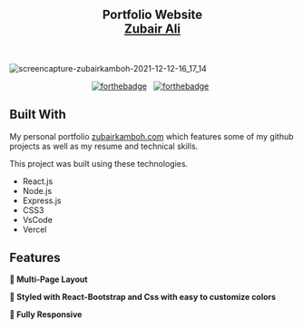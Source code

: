 <h2 align="center">
  Portfolio Website<br/>
  <a href="https://portfolio-main-52838.web.app/" target="_blank">Zubair Ali</a>
</h2>
<!-- <div align="center">
  <img alt="Demo" src="./Images/readme-img1.png" />
</div> -->

<br/>

![screencapture-zubairkamboh-2021-12-12-16_17_14](https://user-images.githubusercontent.com/70833594/145710194-21d9650a-f496-4f08-97c1-5eb6fb8dd858.png)


<center>

[![forthebadge](https://forthebadge.com/images/badges/built-with-love.svg)](https://forthebadge.com) &nbsp;
[![forthebadge](https://forthebadge.com/images/badges/made-with-javascript.svg)](https://forthebadge.com) &nbsp;

</center>

## Built With

My personal portfolio <a href="http://www.zubairkamboh.com" target="_blank">zubairkamboh.com</a> which features some of my github projects as well as my resume and technical skills.<br/>

This project was built using these technologies.

- React.js
- Node.js
- Express.js
- CSS3
- VsCode
- Vercel

## Features

**📖 Multi-Page Layout**

**🎨 Styled with React-Bootstrap and Css with easy to customize colors**

**📱 Fully Responsive**
